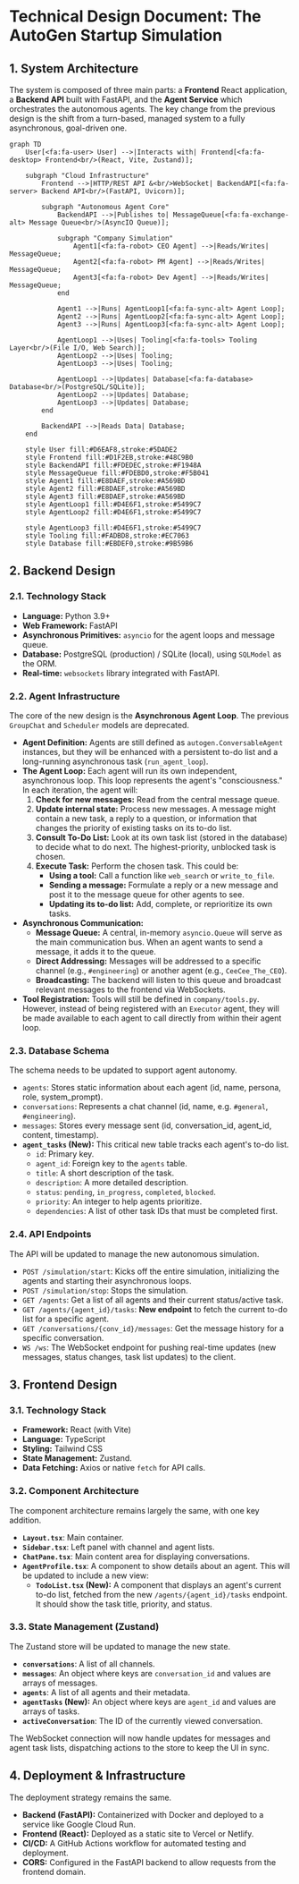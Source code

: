 # Technical Design Document: The AutoGen Startup Simulation

## 1. System Architecture

The system is composed of three main parts: a **Frontend** React application, a **Backend API** built with FastAPI, and the **Agent Service** which orchestrates the autonomous agents. The key change from the previous design is the shift from a turn-based, managed system to a fully asynchronous, goal-driven one.

```mermaid
graph TD
    User[<fa:fa-user> User] -->|Interacts with| Frontend[<fa:fa-desktop> Frontend<br/>(React, Vite, Zustand)];
    
    subgraph "Cloud Infrastructure"
        Frontend -->|HTTP/REST API &<br/>WebSocket| BackendAPI[<fa:fa-server> Backend API<br/>(FastAPI, Uvicorn)];
        
        subgraph "Autonomous Agent Core"
            BackendAPI -->|Publishes to| MessageQueue[<fa:fa-exchange-alt> Message Queue<br/>(AsyncIO Queue)];
            
            subgraph "Company Simulation"
                Agent1[<fa:fa-robot> CEO Agent] -->|Reads/Writes| MessageQueue;
                Agent2[<fa:fa-robot> PM Agent] -->|Reads/Writes| MessageQueue;
                Agent3[<fa:fa-robot> Dev Agent] -->|Reads/Writes| MessageQueue;
            end

            Agent1 -->|Runs| AgentLoop1[<fa:fa-sync-alt> Agent Loop];
            Agent2 -->|Runs| AgentLoop2[<fa:fa-sync-alt> Agent Loop];
            Agent3 -->|Runs| AgentLoop3[<fa:fa-sync-alt> Agent Loop];

            AgentLoop1 -->|Uses| Tooling[<fa:fa-tools> Tooling Layer<br/>(File I/O, Web Search)];
            AgentLoop2 -->|Uses| Tooling;
            AgentLoop3 -->|Uses| Tooling;

            AgentLoop1 -->|Updates| Database[<fa:fa-database> Database<br/>(PostgreSQL/SQLite)];
            AgentLoop2 -->|Updates| Database;
            AgentLoop3 -->|Updates| Database;
        end

        BackendAPI -->|Reads Data| Database;
    end

    style User fill:#D6EAF8,stroke:#5DADE2
    style Frontend fill:#D1F2EB,stroke:#48C9B0
    style BackendAPI fill:#FDEDEC,stroke:#F1948A
    style MessageQueue fill:#FDEBD0,stroke:#F5B041
    style Agent1 fill:#E8DAEF,stroke:#A569BD
    style Agent2 fill:#E8DAEF,stroke:#A569BD
    style Agent3 fill:#E8DAEF,stroke:#A569BD
    style AgentLoop1 fill:#D4E6F1,stroke:#5499C7
    style AgentLoop2 fill:#D4E6F1,stroke:#5499C7

    style AgentLoop3 fill:#D4E6F1,stroke:#5499C7
    style Tooling fill:#FADBD8,stroke:#EC7063
    style Database fill:#EBDEF0,stroke:#9B59B6
```

## 2. Backend Design

### 2.1. Technology Stack
*   **Language:** Python 3.9+
*   **Web Framework:** FastAPI
*   **Asynchronous Primitives:** `asyncio` for the agent loops and message queue.
*   **Database:** PostgreSQL (production) / SQLite (local), using `SQLModel` as the ORM.
*   **Real-time:** `websockets` library integrated with FastAPI.

### 2.2. Agent Infrastructure
The core of the new design is the **Asynchronous Agent Loop**. The previous `GroupChat` and `Scheduler` models are deprecated.

*   **Agent Definition:** Agents are still defined as `autogen.ConversableAgent` instances, but they will be enhanced with a persistent to-do list and a long-running asynchronous task (`run_agent_loop`).
*   **The Agent Loop:** Each agent will run its own independent, asynchronous loop. This loop represents the agent's "consciousness." In each iteration, the agent will:
    1.  **Check for new messages:** Read from the central message queue.
    2.  **Update internal state:** Process new messages. A message might contain a new task, a reply to a question, or information that changes the priority of existing tasks on its to-do list.
    3.  **Consult To-Do List:** Look at its own task list (stored in the database) to decide what to do next. The highest-priority, unblocked task is chosen.
    4.  **Execute Task:** Perform the chosen task. This could be:
        *   **Using a tool:** Call a function like `web_search` or `write_to_file`.
        *   **Sending a message:** Formulate a reply or a new message and post it to the message queue for other agents to see.
        *   **Updating its to-do list:** Add, complete, or reprioritize its own tasks.
*   **Asynchronous Communication:**
    *   **Message Queue:** A central, in-memory `asyncio.Queue` will serve as the main communication bus. When an agent wants to send a message, it adds it to the queue.
    *   **Direct Addressing:** Messages will be addressed to a specific channel (e.g., `#engineering`) or another agent (e.g., `CeeCee_The_CEO`).
    *   **Broadcasting:** The backend will listen to this queue and broadcast relevant messages to the frontend via WebSockets.
*   **Tool Registration:** Tools will still be defined in `company/tools.py`. However, instead of being registered with an `Executor` agent, they will be made available to each agent to call directly from within their agent loop.

### 2.3. Database Schema
The schema needs to be updated to support agent autonomy.

*   `agents`: Stores static information about each agent (id, name, persona, role, system_prompt).
*   `conversations`: Represents a chat channel (id, name, e.g. `#general`, `#engineering`).
*   `messages`: Stores every message sent (id, conversation_id, agent_id, content, timestamp).
*   **`agent_tasks` (New):** This critical new table tracks each agent's to-do list.
    *   `id`: Primary key.
    *   `agent_id`: Foreign key to the `agents` table.
    *   `title`: A short description of the task.
    *   `description`: A more detailed description.
    *   `status`: `pending`, `in_progress`, `completed`, `blocked`.
    *   `priority`: An integer to help agents prioritize.
    *   `dependencies`: A list of other task IDs that must be completed first.

### 2.4. API Endpoints
The API will be updated to manage the new autonomous simulation.

*   `POST /simulation/start`: Kicks off the entire simulation, initializing the agents and starting their asynchronous loops.
*   `POST /simulation/stop`: Stops the simulation.
*   `GET /agents`: Get a list of all agents and their current status/active task.
*   `GET /agents/{agent_id}/tasks`: **New endpoint** to fetch the current to-do list for a specific agent.
*   `GET /conversations/{conv_id}/messages`: Get the message history for a specific conversation.
*   `WS /ws`: The WebSocket endpoint for pushing real-time updates (new messages, status changes, task list updates) to the client.

## 3. Frontend Design

### 3.1. Technology Stack
*   **Framework:** React (with Vite)
*   **Language:** TypeScript
*   **Styling:** Tailwind CSS
*   **State Management:** Zustand.
*   **Data Fetching:** Axios or native `fetch` for API calls.

### 3.2. Component Architecture
The component architecture remains largely the same, with one key addition.

*   **`Layout.tsx`**: Main container.
*   **`Sidebar.tsx`**: Left panel with channel and agent lists.
*   **`ChatPane.tsx`**: Main content area for displaying conversations.
*   **`AgentProfile.tsx`**: A component to show details about an agent. This will be updated to include a new view:
    *   **`TodoList.tsx` (New):** A component that displays an agent's current to-do list, fetched from the new `/agents/{agent_id}/tasks` endpoint. It should show the task title, priority, and status.

### 3.3. State Management (Zustand)
The Zustand store will be updated to manage the new state.

*   **`conversations`**: A list of all channels.
*   **`messages`**: An object where keys are `conversation_id` and values are arrays of messages.
*   **`agents`**: A list of all agents and their metadata.
*   **`agentTasks` (New):** An object where keys are `agent_id` and values are arrays of tasks.
*   **`activeConversation`**: The ID of the currently viewed conversation.

The WebSocket connection will now handle updates for messages and agent task lists, dispatching actions to the store to keep the UI in sync.

## 4. Deployment & Infrastructure
The deployment strategy remains the same.
*   **Backend (FastAPI):** Containerized with Docker and deployed to a service like Google Cloud Run.
*   **Frontend (React):** Deployed as a static site to Vercel or Netlify.
*   **CI/CD:** A GitHub Actions workflow for automated testing and deployment.
*   **CORS:** Configured in the FastAPI backend to allow requests from the frontend domain. 